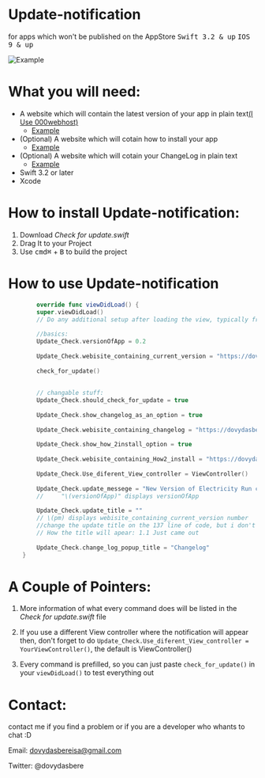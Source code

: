 # Update-notification
for apps which won't be published on the AppStore 
<kbd>Swift 3.2 & up</kbd>   <kbd>IOS 9 & up</kbd>

![Example](Update-notification/Example.png "GitHub")

# What you will need:
- A website which will contain the latest version of your app in plain text[(I Use 000webhost)](https://www.000webhost.com/)
  - [Example](https://dovydasberei.000webhostapp.com/public.html) 
- (Optional) A website which will cotain how to install your app 
  - [Example](https://dovydasberei.000webhostapp.com/how%20to%20install.html) 
- (Optional) A website which will cotain your ChangeLog in plain text
  - [Example](https://dovydasberei.000webhostapp.com/electricity%20run%20change%20log.html) 
- Swift 3.2 or later
- Xcode 
  
  
# How to install Update-notification:
1. Download *Check for update.swift*
2. Drag It to your Project
3. Use <kbd>cmd⌘</kbd> + <kbd>B</kbd> to build the project

# How to use Update-notification

``` Swift
        override func viewDidLoad() {
        super.viewDidLoad()
        // Do any additional setup after loading the view, typically from a nib.
        
        //basics:
        Update_Check.versionOfApp = 0.2
        
        Update_Check.webisite_containing_current_version = "https://dovydasberei.000webhostapp.com/public.html"
        
        check_for_update()
        
        
        // changable stuff:
        Update_Check.should_check_for_update = true
        
        Update_Check.show_changelog_as_an_option = true
        
        Update_Check.webisite_containing_changelog = "https://dovydasberei.000webhostapp.com/electricity%20run%20change%20log.html"
        
        Update_Check.show_how_2install_option = true
        
        Update_Check.webisite_containing_How2_install = "https://dovydasberei.000webhostapp.com/how%20to%20install.html"
        
        Update_Check.Use_diferent_View_controller = ViewController()
        
        Update_Check.update_messege = "New Version of Electricity Run came out,  please update to it when posible :)                                                                                                                                                                              CURENT VERSION: \(Update_Check.versionOfApp)                                                     -Admin"
        //     "\(versionOfApp)" displays versionOfApp
        
        Update_Check.update_title = ""
        // \(pm) displays webisite_containing_current_version number
        //change the update title on the 137 line of code, but i don't recomend to change it
        // How the title will apear: 1.1 Just came out
        
        Update_Check.change_log_popup_title = "Changelog"
    }
```

# A Couple of Pointers:
1. More information of what every command does will be listed in the *Check for update.swift* file

2. If you use a different View controller where the notification will appear then, don't forget to do `Update_Check.Use_diferent_View_controller = YourViewController()`, the default is ViewController()

3. Every command is prefilled, so you can just paste `check_for_update()` in your `viewDidLoad()` to test everything out

# Contact:
contact me if you find a problem or if you are a developer who whants to chat :D

Email: dovydasbereisa@gmail.com

Twitter: @dovydasbere
